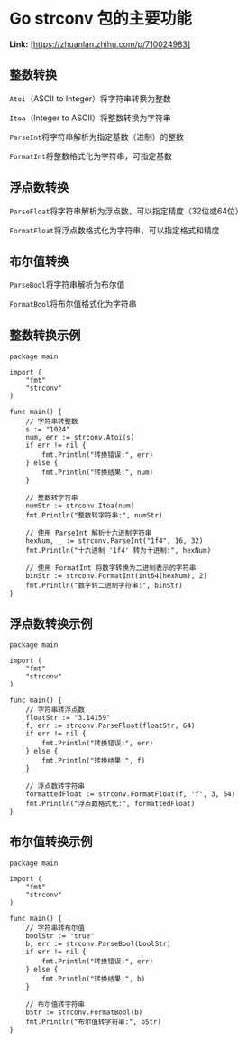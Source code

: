 # Go strconv 包的主要功能



 **Link:** [https://zhuanlan.zhihu.com/p/710024983]

## 整数转换  

`Atoi`（ASCII to Integer）将字符串转换为整数

`Itoa`（Integer to ASCII）将整数转换为字符串

`ParseInt`将字符串解析为指定基数（进制）的整数

`FormatInt`将整数格式化为字符串，可指定基数

## 浮点数转换  

`ParseFloat`将字符串解析为浮点数，可以指定精度（32位或64位）

`FormatFloat`将浮点数格式化为字符串，可以指定格式和精度

## 布尔值转换  

`ParseBool`将字符串解析为布尔值

`FormatBool`将布尔值格式化为字符串

## 整数转换示例  
```
package main
​
import (
    "fmt"
    "strconv"
)
​
func main() {
    // 字符串转整数
    s := "1024"
    num, err := strconv.Atoi(s)
    if err != nil {
        fmt.Println("转换错误:", err)
    } else {
        fmt.Println("转换结果:", num)
    }
​
    // 整数转字符串
    numStr := strconv.Itoa(num)
    fmt.Println("整数转字符串:", numStr)
​
    // 使用 ParseInt 解析十六进制字符串
    hexNum, _ := strconv.ParseInt("1f4", 16, 32)
    fmt.Println("十六进制 '1f4' 转为十进制:", hexNum)
​
    // 使用 FormatInt 将数字转换为二进制表示的字符串
    binStr := strconv.FormatInt(int64(hexNum), 2)
    fmt.Println("数字转二进制字符串:", binStr)
}

```
## 浮点数转换示例  
```
package main
​
import (
    "fmt"
    "strconv"
)
​
func main() {
    // 字符串转浮点数
    floatStr := "3.14159"
    f, err := strconv.ParseFloat(floatStr, 64)
    if err != nil {
        fmt.Println("转换错误:", err)
    } else {
        fmt.Println("转换结果:", f)
    }
​
    // 浮点数转字符串
    formattedFloat := strconv.FormatFloat(f, 'f', 3, 64)
    fmt.Println("浮点数格式化:", formattedFloat)
}

```
## 布尔值转换示例  
```
package main
​
import (
    "fmt"
    "strconv"
)
​
func main() {
    // 字符串转布尔值
    boolStr := "true"
    b, err := strconv.ParseBool(boolStr)
    if err != nil {
        fmt.Println("转换错误:", err)
    } else {
        fmt.Println("转换结果:", b)
    }
​
    // 布尔值转字符串
    bStr := strconv.FormatBool(b)
    fmt.Println("布尔值转字符串:", bStr)
}

```
